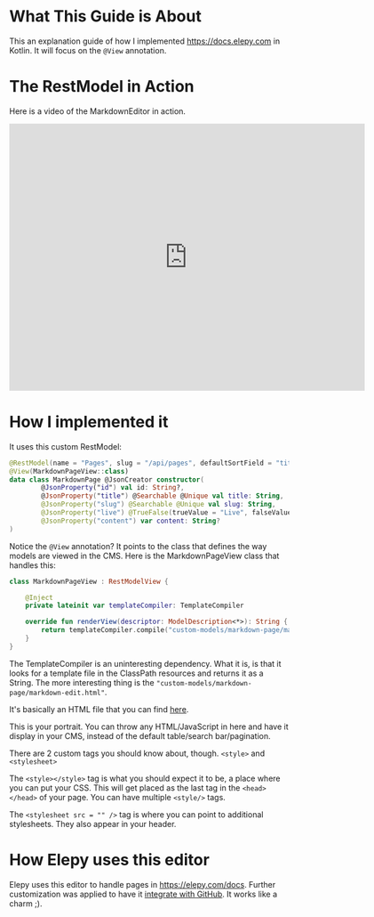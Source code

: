 # What This Guide is About

This an explanation guide of how I implemented https://docs.elepy.com in Kotlin. It will focus on the `@View` annotation.

# The RestModel in Action
Here is a video of the MarkdownEditor in action.
<iframe src="https://player.vimeo.com/video/325447625" width="640" height="480" frameborder="0" webkitallowfullscreen mozallowfullscreen allowfullscreen></iframe>

# How I implemented it
It uses this custom RestModel:
```kotlin
@RestModel(name = "Pages", slug = "/api/pages", defaultSortField = "title")
@View(MarkdownPageView::class)
data class MarkdownPage @JsonCreator constructor(
        @JsonProperty("id") val id: String?,
        @JsonProperty("title") @Searchable @Unique val title: String,
        @JsonProperty("slug") @Searchable @Unique val slug: String,
        @JsonProperty("live") @TrueFalse(trueValue = "Live", falseValue = "Draft") val live: Boolean?,
        @JsonProperty("content") var content: String?
)
```

Notice the `@View` annotation? It points to the class that defines the way models are viewed in the CMS. Here is the MarkdownPageView class that handles this:

```kotlin
class MarkdownPageView : RestModelView {

    @Inject
    private lateinit var templateCompiler: TemplateCompiler

    override fun renderView(descriptor: ModelDescription<*>): String {
        return templateCompiler.compile("custom-models/markdown-page/markdown-edit.peb")
    }
}
```
The TemplateCompiler is an uninteresting dependency. What it is, is that it looks for a template file in the ClassPath resources and returns it as a String. The more interesting thing is the `"custom-models/markdown-page/markdown-edit.html"`.

It's basically an HTML file that you can find [here](https://github.com/RyanSusana/elepy-docs/blob/master/src/main/resources/custom-models/markdown-page/markdown-edit.peb).

This is your portrait. You can throw any HTML/JavaScript in here and have it display in your CMS, instead of the default table/search bar/pagination.

There are 2 custom tags you should know about, though. `<style>` and `<stylesheet>`

The `<style></style>` tag is what you should expect it to be, a place where you can put your CSS. This will get placed as the last tag in the `<head></head>` of your page. You can have multiple `<style/>` tags.

The `<stylesheet src = "" />` tag is where you can point to additional stylesheets. They also appear in your header.

# How Elepy uses this editor
Elepy uses this editor to handle pages in https://elepy.com/docs. Further customization was applied to have it [integrate with GitHub](https://github.com/RyanSusana/elepy-wiki). It works like a charm ;).

